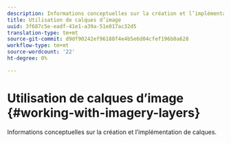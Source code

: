 ```yaml
---
description: Informations conceptuelles sur la création et l’implémentation de calques.
title: Utilisation de calques d’image
uuid: 3f687c5e-eadf-41e1-a39a-51e017ac32d5
translation-type: tm+mt
source-git-commit: d9df90242ef96188f4e4b5e6d04cfef196b0a628
workflow-type: tm+mt
source-wordcount: '22'
ht-degree: 0%

---
```



# Utilisation de calques d’image {#working-with-imagery-layers}

Informations conceptuelles sur la création et l’implémentation de calques.

